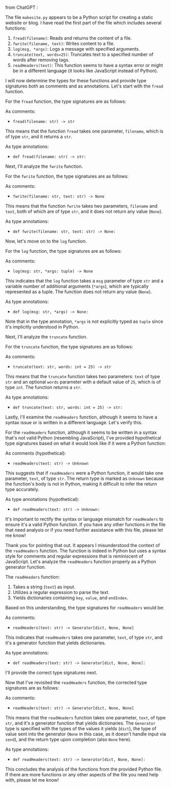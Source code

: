 from ChatGPT :

The file `makesite.py` appears to be a Python script for creating a static website or blog. I have read the first part of the file which includes several functions:

1. `fread(filename)`: Reads and returns the content of a file.
2. `fwrite(filename, text)`: Writes content to a file.
3. `log(msg, *args)`: Logs a message with specified arguments.
4. `truncate(text, words=25)`: Truncates text to a specified number of words after removing tags.
5. `readHeaders(text)`: This function seems to have a syntax error or might be in a different language (it looks like JavaScript instead of Python).

I will now determine the types for these functions and provide type signatures both as comments and as annotations. Let's start with the `fread` function.

For the `fread` function, the type signatures are as follows:

As comments:

- `fread(filename: str) -> str`

This means that the function `fread` takes one parameter, `filename`, which is of type `str`, and it returns a `str`.

As type annotations:

- `def fread(filename: str) -> str:`

Next, I'll analyze the `fwrite` function.

For the `fwrite` function, the type signatures are as follows:

As comments:

- `fwrite(filename: str, text: str) -> None`

This means that the function `fwrite` takes two parameters, `filename` and `text`, both of which are of type `str`, and it does not return any value (`None`).

As type annotations:

- `def fwrite(filename: str, text: str) -> None:`

Now, let's move on to the `log` function.

For the `log` function, the type signatures are as follows:

As comments:

- `log(msg: str, *args: tuple) -> None`

This indicates that the `log` function takes a `msg` parameter of type `str` and a variable number of additional arguments (`*args`), which are typically represented as a tuple. The function does not return any value (`None`).

As type annotations:

- `def log(msg: str, *args) -> None:`

Note that in the type annotation, `*args` is not explicitly typed as `tuple` since it's implicitly understood in Python.

Next, I'll analyze the `truncate` function.

For the `truncate` function, the type signatures are as follows:

As comments:

- `truncate(text: str, words: int = 25) -> str`

This means that the `truncate` function takes two parameters: `text` of type `str` and an optional `words` parameter with a default value of `25`, which is of type `int`. The function returns a `str`.

As type annotations:

- `def truncate(text: str, words: int = 25) -> str:`

Lastly, I'll examine the `readHeaders` function, although it seems to have a syntax issue or is written in a different language. Let's verify this.

For the `readHeaders` function, although it seems to be written in a syntax that's not valid Python (resembling JavaScript), I've provided hypothetical type signatures based on what it would look like if it were a Python function:

As comments (hypothetical):

- `readHeaders(text: str) -> Unknown`

This suggests that if `readHeaders` were a Python function, it would take one parameter, `text`, of type `str`. The return type is marked as `Unknown` because the function's body is not in Python, making it difficult to infer the return type accurately.

As type annotations (hypothetical):

- `def readHeaders(text: str) -> Unknown:`

It's important to rectify the syntax or language mismatch for `readHeaders` to ensure it's a valid Python function. If you have any other functions in the file that need analysis or if you need further assistance with this file, please let me know!

Thank you for pointing that out. It appears I misunderstood the context of the `readHeaders` function. The function is indeed in Python but uses a syntax style for comments and regular expressions that is reminiscent of JavaScript. Let's analyze the `readHeaders` function properly as a Python generator function.

The `readHeaders` function:

1. Takes a string (`text`) as input.
2. Utilizes a regular expression to parse the text.
3. Yields dictionaries containing `key`, `value`, and `endIndex`.

Based on this understanding, the type signatures for `readHeaders` would be:

As comments:

- `readHeaders(text: str) -> Generator[dict, None, None]`

This indicates that `readHeaders` takes one parameter, `text`, of type `str`, and it's a generator function that yields dictionaries.

As type annotations:

- `def readHeaders(text: str) -> Generator[dict, None, None]:`

I'll provide the correct type signatures next.

Now that I've revisited the `readHeaders` function, the corrected type signatures are as follows:

As comments:

- `readHeaders(text: str) -> Generator[dict, None, None]`

This means that the `readHeaders` function takes one parameter, `text`, of type `str`, and it's a generator function that yields dictionaries. The `Generator` type is specified with the types of the values it yields (`dict`), the type of value sent into the generator (`None` in this case, as it doesn't handle input via `send`), and the return type upon completion (also `None` here).

As type annotations:

- `def readHeaders(text: str) -> Generator[dict, None, None]:`

This concludes the analysis of the functions from the provided Python file. If there are more functions or any other aspects of the file you need help with, please let me know!
